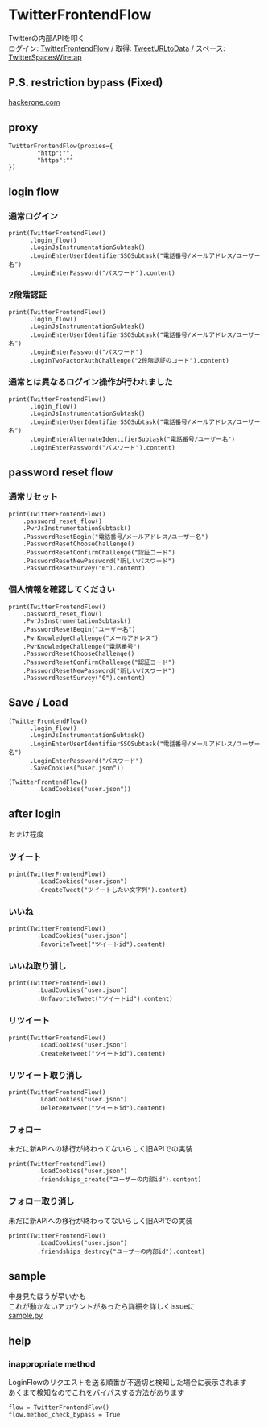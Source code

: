 # TwitterFrontendFlow
Twitterの内部APIを叩く<br>
ログイン: [TwitterFrontendFlow](https://github.com/fa0311/TwitterFrontendFlow) /
取得: [TweetURLtoData](https://github.com/fa0311/TweetURLtoData) /
スペース: [TwitterSpacesWiretap](https://github.com/fa0311/TwitterSpacesWiretap)

## P.S. restriction bypass (Fixed)
[hackerone.com](https://hackerone.com/reports/1439026)<br>

## proxy
```
TwitterFrontendFlow(proxies={
        "http":"",
        "https":""
})
```

## login flow

### 通常ログイン
```
print(TwitterFrontendFlow()
      .login_flow()
      .LoginJsInstrumentationSubtask()
      .LoginEnterUserIdentifierSSOSubtask("電話番号/メールアドレス/ユーザー名")
      .LoginEnterPassword("パスワード").content)
```
### 2段階認証
```
print(TwitterFrontendFlow()
      .login_flow()
      .LoginJsInstrumentationSubtask()
      .LoginEnterUserIdentifierSSOSubtask("電話番号/メールアドレス/ユーザー名")
      .LoginEnterPassword("パスワード")
      .LoginTwoFactorAuthChallenge("2段階認証のコード").content)
```
### 通常とは異なるログイン操作が行われました
```
print(TwitterFrontendFlow()
      .login_flow()
      .LoginJsInstrumentationSubtask()
      .LoginEnterUserIdentifierSSOSubtask("電話番号/メールアドレス/ユーザー名")
      .LoginEnterAlternateIdentifierSubtask("電話番号/ユーザー名")
      .LoginEnterPassword("パスワード").content)
```
## password reset flow

### 通常リセット
```
print(TwitterFrontendFlow()
    .password_reset_flow()
    .PwrJsInstrumentationSubtask()
    .PasswordResetBegin("電話番号/メールアドレス/ユーザー名")
    .PasswordResetChooseChallenge()
    .PasswordResetConfirmChallenge("認証コード")
    .PasswordResetNewPassword("新しいパスワード")
    .PasswordResetSurvey("0").content)
```

### 個人情報を確認してください
```
print(TwitterFrontendFlow()
    .password_reset_flow()
    .PwrJsInstrumentationSubtask()
    .PasswordResetBegin("ユーザー名")
    .PwrKnowledgeChallenge("メールアドレス")
    .PwrKnowledgeChallenge("電話番号")
    .PasswordResetChooseChallenge()
    .PasswordResetConfirmChallenge("認証コード")
    .PasswordResetNewPassword("新しいパスワード")
    .PasswordResetSurvey("0").content)
```


## Save / Load
```
(TwitterFrontendFlow()
      .login_flow()
      .LoginJsInstrumentationSubtask()
      .LoginEnterUserIdentifierSSOSubtask("電話番号/メールアドレス/ユーザー名")
      .LoginEnterPassword("パスワード")
      .SaveCookies("user.json"))
```

```
(TwitterFrontendFlow()
        .LoadCookies("user.json"))
```

## after login
おまけ程度
### ツイート
```
print(TwitterFrontendFlow()
        .LoadCookies("user.json")
        .CreateTweet("ツイートしたい文字列").content)
```
### いいね
```
print(TwitterFrontendFlow()
        .LoadCookies("user.json")
        .FavoriteTweet("ツイートid").content)
```
### いいね取り消し
```
print(TwitterFrontendFlow()
        .LoadCookies("user.json")
        .UnfavoriteTweet("ツイートid").content)
```
### リツイート
```
print(TwitterFrontendFlow()
        .LoadCookies("user.json")
        .CreateRetweet("ツイートid").content)
```
### リツイート取り消し
```
print(TwitterFrontendFlow()
        .LoadCookies("user.json")
        .DeleteRetweet("ツイートid").content)
```
### フォロー
未だに新APIへの移行が終わってないらしく旧APIでの実装
```
print(TwitterFrontendFlow()
        .LoadCookies("user.json")
        .friendships_create("ユーザーの内部id").content)
```
### フォロー取り消し
未だに新APIへの移行が終わってないらしく旧APIでの実装
```
print(TwitterFrontendFlow()
        .LoadCookies("user.json")
        .friendships_destroy("ユーザーの内部id").content)
```


## sample
中身見たほうが早いかも<br>
これが動かないアカウントがあったら詳細を詳しくissueに<br>
[sample.py](https://github.com/fa0311/TwitterFrontendFlow/blob/master/sample.py)

## help

### inappropriate method
LoginFlowのリクエストを送る順番が不適切と検知した場合に表示されます<br>
あくまで検知なのでこれをバイパスする方法があります
```
flow = TwitterFrontendFlow()
flow.method_check_bypass = True
```
